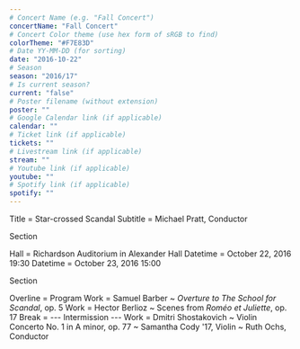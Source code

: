 ```yaml
---
# Concert Name (e.g. "Fall Concert")
concertName: "Fall Concert"
# Concert Color theme (use hex form of sRGB to find)
colorTheme: "#F7E83D"
# Date YY-MM-DD (for sorting)
date: "2016-10-22"
# Season
season: "2016/17"
# Is current season?
current: "false"
# Poster filename (without extension)
poster: ""
# Google Calendar link (if applicable)
calendar: ""
# Ticket link (if applicable)
tickets: ""
# Livestream link (if applicable)
stream: ""
# Youtube link (if applicable)
youtube: ""
# Spotify link (if applicable)
spotify: ""
---
```

Title = Star-crossed Scandal
Subtitle = Michael Pratt, Conductor

Section

Hall = Richardson Auditorium in Alexander Hall
Datetime = October 22, 2016 19:30
Datetime = October 23, 2016 15:00

Section

Overline = Program
Work = Samuel Barber ~ *Overture to The School for Scandal*, op. 5
Work = Hector Berlioz ~ Scenes from *Roméo et Juliette*, op. 17
Break = --- Intermission ---
Work = Dmitri Shostakovich ~ Violin Concerto No. 1 in A minor, op. 77 ~ Samantha Cody '17, Violin ~ Ruth Ochs, Conductor
